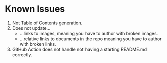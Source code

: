 # Known Issues

1. Not Table of Contents generation.
2. Does not update... 
   - ...links to images, meaning you have to author with broken images.
   - ...relative links to documents in the repo meaning you have to author with broken links.
3. GitHub Action does not handle not having a starting README.md correctly.